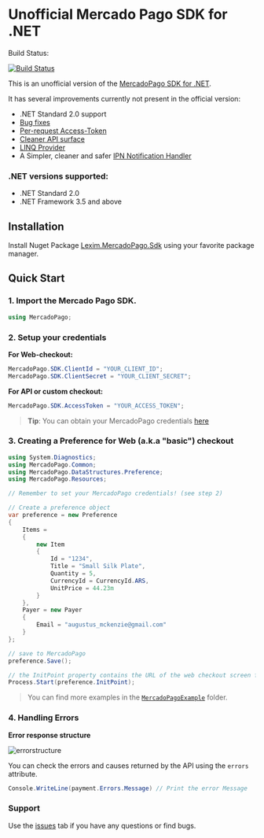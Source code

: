 
# Unofficial Mercado Pago SDK for .NET

Build Status: 

[![Build Status](https://www.myget.org/BuildSource/Badge/lexim-public?identifier=dd150ea6-14cf-4fc5-ba55-ede6cbf073af)](https://www.myget.org/BuildSource/Badge/lexim-public?identifier=dd150ea6-14cf-4fc5-ba55-ede6cbf073af)


This is an unofficial version of the [MercadoPago SDK for .NET](https://github.com/mercadopago/dx-dotnet).

It has several improvements currently not present in the official version:

  - .NET Standard 2.0 support
  - [Bug fixes](https://github.com/LeximSoluciones/Lexim-MercadoPago-Sdk/blob/master/changelog.md#bug-fixes)
  - [Per-request Access-Token](https://github.com/LeximSoluciones/Lexim-MercadoPago-Sdk/blob/master/changelog.md#new-feature-per-request-access-token)
  - [Cleaner API surface](https://github.com/LeximSoluciones/Lexim-MercadoPago-Sdk/blob/master/changelog.md#cleaner-api-surface)
  - [LINQ Provider](https://github.com/LeximSoluciones/Lexim-MercadoPago-Sdk/blob/master/Docs/Linq.md)
  - A Simpler, cleaner and safer [IPN Notification Handler](https://github.com/mercadopago/dx-dotnet/pull/58)

### .NET versions supported:

  - .NET Standard 2.0  
  - .NET Framework 3.5 and above

## Installation 

Install Nuget Package [Lexim.MercadoPago.Sdk](https://www.nuget.org/packages/Lexim.MercadoPago.Sdk/) using your favorite package manager.

## Quick Start

### 1. Import the Mercado Pago SDK.
```csharp
using MercadoPago;
```
### 2. Setup your credentials

**For Web-checkout:**
```csharp
MercadoPago.SDK.ClientId = "YOUR_CLIENT_ID";
MercadoPago.SDK.ClientSecret = "YOUR_CLIENT_SECRET";
```
**For API or custom checkout:**
```csharp
MercadoPago.SDK.AccessToken = "YOUR_ACCESS_TOKEN";
```

> **Tip**: You can obtain your MercadoPago credentials [here](https://www.mercadopago.com/mla/account/credentials?type=basic)

### 3. Creating a Preference for Web (a.k.a "basic") checkout
    
```csharp
using System.Diagnostics;
using MercadoPago.Common;
using MercadoPago.DataStructures.Preference;
using MercadoPago.Resources;

// Remember to set your MercadoPago credentials! (see step 2)

// Create a preference object
var preference = new Preference
{
    Items =
    {
        new Item
        {
            Id = "1234",
            Title = "Small Silk Plate",
            Quantity = 5,
            CurrencyId = CurrencyId.ARS,
            UnitPrice = 44.23m
        }
    },
    Payer = new Payer
    {
        Email = "augustus_mckenzie@gmail.com"
    }
};

// save to MercadoPago
preference.Save();

// the InitPoint property contains the URL of the web checkout screen for this preference
Process.Start(preference.InitPoint);
```

> You can find more examples in the [`MercadoPagoExample`](MercadoPagoExample) folder.

### 4. Handling Errors

**Error response structure**

![errorstructure](https://user-images.githubusercontent.com/864790/40929584-9cc4c96e-67fb-11e8-80a4-8d797953233a.png)

You can check the errors and causes returned by the API using the `errors` attribute.

```csharp
Console.WriteLine(payment.Errors.Message) // Print the error Message 
```

### Support 

Use the [issues](https://github.com/LeximSoluciones/dx-dotnet/issues) tab if you have any questions or find bugs.
